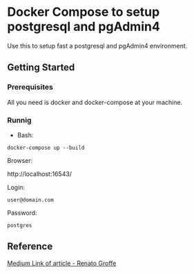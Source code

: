 # Docker Compose to setup postgresql and pgAdmin4

Use this to setup fast a postgresql and pgAdmin4 environment.

## Getting Started

### Prerequisites

All you need is docker and docker-compose at your machine.

### Runnig

- Bash:

```docker-compose up --build```

Browser:

http://localhost:16543/

Login:

```user@domain.com```

Password:

```postgres```


## Reference

[Medium Link of article - Renato Groffe](https://medium.com/@renato.groffe/postgresql-pgadmin-4-docker-compose-montando-rapidamente-um-ambiente-para-uso-55a2ab230b89)
